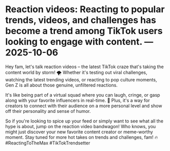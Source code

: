 # Reaction videos: Reacting to popular trends, videos, and challenges has become a trend among TikTok users looking to engage with content. — 2025-10-06

Hey fam, let's talk reaction videos – the latest TikTok craze that's taking the content world by storm! 🌪️ Whether it's testing out viral challenges, watching the latest trending videos, or reacting to pop culture moments, Gen Z is all about those genuine, unfiltered reactions. 

It's like being part of a virtual squad where you can laugh, cringe, or gasp along with your favorite influencers in real-time. 🤯 Plus, it's a way for creators to connect with their audience on a more personal level and show off their personality and sense of humor.

So if you're looking to spice up your feed or simply want to see what all the hype is about, jump on the reaction video bandwagon! Who knows, you might just discover your new favorite content creator or meme-worthy moment. Stay tuned for more hot takes on trends and challenges, fam! 🔥 #ReactingToTheMax #TikTokTrendsetter
